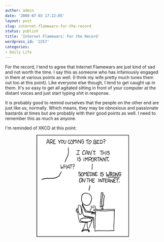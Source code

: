 ```yaml
---
author: admin
date: '2008-07-03 17:22:05'
layout: post
slug: internet-flamewars-for-the-record
status: publish
title: 'Internet Flamewars: For the Record'
wordpress_id: '2257'
categories:
- Daily Life
---
```

For the record, I tend to agree that Internet Flamewars are just kind of sad and not worth the time. I say this as someone who has infamously engaged in them at various points as well. (I think my wife pretty much tunes them out too at this point). Like everyone else though, I tend to get caught up in them. It's so easy to get all agitated sitting in front of your computer at the distant voices and just start typing shit in response. 



It is probably good to remind ourselves that the people on the other end are just like us, normally. Which means, they may be obnoxious and passionate bastards at times but are probably with their good points as well. I need to remember this as much as anyone.



I'm reminded of XKCD at this point:

<p align="center"><a href="http://xkcd.com/386/"><img src="/images/duty_calls.png" alt="duty calls"></a></p>

